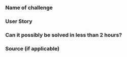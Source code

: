 ### Name of challenge
<name-goes-here>

### User Story
<instructions-from-user-perspective-go-here>

### Can it possibly be solved in less than 2 hours?
<yes-or-no>

### Source (if applicable)
<website-you-found-challenge-from>
